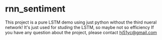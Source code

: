 # rnn_sentiment
This project is a pure LSTM demo using just python without the third nueral network!
It's just used for studing the LSTM, so maybe not so efficiency
If you have any question about the project, please contact hj51yc@gmail.com 

